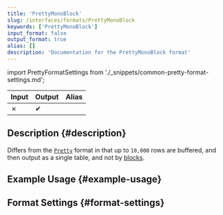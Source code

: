 ```yaml
---
title: 'PrettyMonoBlock'
slug: /interfaces/formats/PrettyMonoBlock
keywords: ['PrettyMonoBlock']
input_format: false
output_format: true
alias: []
description: 'Documentation for the PrettyMonoBlock format'
---
```


import PrettyFormatSettings from './_snippets/common-pretty-format-settings.md';

| Input | Output  | Alias |
|-------|---------|-------|
| ✗     | ✔       |       |

## Description {#description}

Differs from the [`Pretty`](/interfaces/formats/Pretty) format in that up to `10,000` rows are buffered,
and then output as a single table, and not by [blocks](/development/architecture#block).

## Example Usage {#example-usage}

## Format Settings {#format-settings}

<PrettyFormatSettings/>